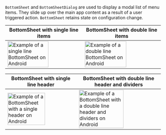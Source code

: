 `BottomSheet` and `BottomSheetDialog` are used to display a modal list of menu items. They slide up over the main app content as a result of a user triggered action. `BottomSheet` retains state on configuration change.

<!-- prettier-ignore-start -->
| BottomSheet with single line items | BottomSheet with double line items |
| --- | --- |
| <img src="https://static2.sharepointonline.com/files/fabric/fabric-website/images/controls/android/surfaces/bottom_sheet_single_line.png" alt="Example of a single line BottomSheet on Android" style="width: 75%;" /> | <img src="https://static2.sharepointonline.com/files/fabric/fabric-website/images/controls/android/surfaces/bottom_sheet_double_line.png" alt="Example of a double line BottomSheet on Android" style="width: 75%;" /> |

| BottomSheet with single line header | BottomSheet with double line header and dividers |
| --- | --- |
| <img src="https://static2.sharepointonline.com/files/fabric/fabric-website/images/controls/android/surfaces/bottom_sheet_single_line_header.png" alt="Example of a BottomSheet with a single header on Android" style="width: 75%;" /> | <img src="https://static2.sharepointonline.com/files/fabric/fabric-website/images/controls/android/surfaces/bottom_sheet_double_line_header_with_dividers.png" alt="Example of a BottomSheet with a double line header and dividers on Android" style="width: 75%;" /> |
<!-- prettier-ignore-end -->
